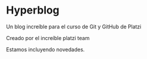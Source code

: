 # Hyperblog
Un blog increíble para el curso de Git y GitHub de Platzi

Creado por el increíble platzi team

Estamos incluyendo novedades.
